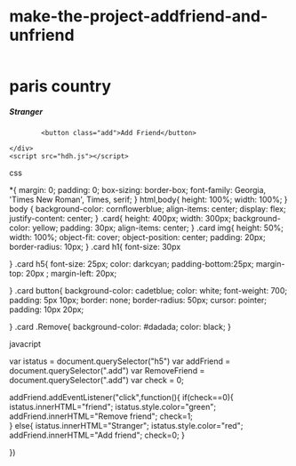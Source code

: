 # make-the-project-addfriend-and-unfriend

<!DOCTYPE html>
<html lang="en">
<head>
    <meta charset="UTF-8">
    <meta name="viewport" content="width=device-width, initial-scale=1.0">
    <title>Document</title>
    <link rel="stylesheet" href="smrt.css">
</head>
<body> 
    <div class="card">
        <img src="https://images.unsplash.com/photo-1747134392051-5e112c58ce1e?w=500&auto=format&fit=crop&q=60&ixlib=rb-4.1.0&ixid=M3wxMjA3fDB8MHxmZWF0dXJlZC1waG90b3MtZmVlZHw0fHx8ZW58MHx8fHx8" alt="">
        <h1>paris country</h1>
        <h5>Stranger</h5>
       
            <button class="add">Add Friend</button>
           
    </div>
    <script src="hdh.js"></script>
    
</body>
</html>



css  

 *{
    margin: 0;
    padding: 0;
    box-sizing: border-box;
    font-family: Georgia, 'Times New Roman', Times, serif;
 }
 html,body{
    height: 100%;
    width: 100%;
 }
 body {
    background-color: cornflowerblue;
    align-items: center;
    display: flex;
    justify-content: center;
 }
 .card{
    height: 400px;
    width: 300px;
    background-color: yellow;
    padding: 30px;
    align-items: center;
 }
 .card img{
    height: 50%;
    width: 100%;
    object-fit: cover;
    object-position: center;
    padding: 20px;
    border-radius: 10px;
 }
 .card h1{
    font-size: 30px
        
 }
 .card h5{
    font-size: 25px;
    color: darkcyan;
    padding-bottom:25px;
    margin-top: 20px ;
    margin-left: 20px;
    
 }
 .card button{
    background-color: cadetblue;
    color: white;
    font-weight: 700;
    padding: 5px 10px;
    border: none;
    border-radius: 50px;
    cursor: pointer;
    padding: 10px 20px;

 }
 .card .Remove{
    background-color: #dadada;
    color: black;
 }




javacript 




   var istatus = document.querySelector("h5")
var addFriend = document.querySelector(".add")
var RemoveFriend = document.querySelector(".add")
var check = 0;

addFriend.addEventListener("click",function(){
    if(check==0){
        istatus.innerHTML="friend";
    istatus.style.color="green";
    addFriend.innerHTML="Remove friend";
    check=1;  
    }
    else{
        istatus.innerHTML="Stranger";
        istatus.style.color="red";
        addFriend.innerHTML="Add friend";
        check=0;
    }
 
})





